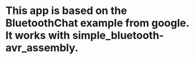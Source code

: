 # This app is based on the BluetoothChat example from google. It works with simple_bluetooth-avr_assembly.
